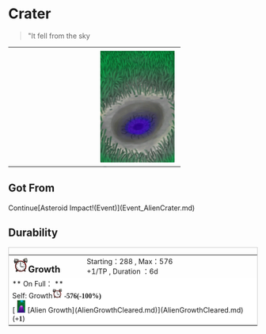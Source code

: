 # Crater  
> "It fell from the sky  
  
<table class="table table-bordered" data-toggle="table"  data-show-header="false"><thead style="display:none"><tr ><th  style="width:50%;text-align:left;vertical-align:top;"  data-sortable="true"  >title</th><th  style="width:50%;text-align:left;vertical-align:top;"  ></th></tr></thead><tr ><td  style="width:50%;text-align:left;vertical-align:top;"  ></td><td  style="width:50%;text-align:left;vertical-align:top;"  ><div style="float:right; margin:5px"><div class="gamecard" style="width:150px; height:225px;"><a href="AlienCrater.md" style="color:black"><img decoding="async" src="../wiki/Sprite/AlienCrater.png" class="cardimage" style="max-width:150px;max-height:225px;"><span style="font-size: 25px;">Crater</span></a></div></div></td></tr></tbody></table>  
  
## Got From  
<div style="display:inline-block"><div class="gamedatalist" style="text-align:left;min-width:200px;min-height:0px;"><div style="display:inline-block"><div style="display:inline-block;vertical-align:middle;">Continue</div><div style="display:inline-block;vertical-align:middle;">[Asteroid Impact!(Event)](Event_AlienCrater.md)</div></div></div></div>  
  
## Durability   
<div  style="border:1px solid #CCC;"><table style="margin-bottom:0px;"><tr><td style="width:30%;text-align:left; background-color:#FEFEFE;font-size:1.3em;font-weight:bold;"><div style="width:30px;display:inline-block;text-align:center"><img decoding="async" src="../wiki/Sprite/AlarmClock.png" href="a.md" style="max-width:30px;max-height:30px;"></div>Growth</td><td style="font-size:1em;background-color:#FEFEFE">Starting：288 , Max：576<br>+1/TP , Duration ：<font data-toggle="tooltip" data-placement="top" title="576TP">6d</font></td></tr><tr style="background-color:#FFFFFF"><td colspan=2>** On Full： **<br>Self: Growth<div style="width:20px;display:inline-block;text-align:center"><img decoding="async" src="../wiki/Sprite/AlarmClock.png" href="a.md" style="max-width:20px;max-height:20px;"></div>  <span style="font-family:ui-monospace"><b>-576(-100%)</b></span><br>[<div style="width:25px;display:inline-block;text-align:center"><img decoding="async" src="../wiki/Sprite/AlienGrowth.png" href="a.md" style="max-width:25px;max-height:25px;"></div>[Alien Growth](AlienGrowthCleared.md)](AlienGrowthCleared.md)(<span style="font-family:ui-monospace"><b>+1</b></span>)</td></tr></table></div>  


<script>document.title="Crater - Card Survival Wiki";</script>